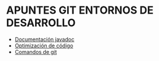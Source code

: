 # APUNTES GIT ENTORNOS DE DESARROLLO
 - [Documentación javadoc](./javadoc)
 - [Optimización de código](./optimizacion.md)
 - [Comandos de git](./comandos-git)